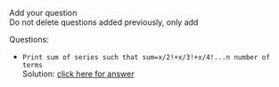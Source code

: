 [answer]: https://github.com/CapMactavish241/code/blob/main/Answer.md
Add your question  
Do not delete questions added previously, only add

Questions:
- `Print sum of series such that sum=x/2!+x/3!+x/4!...n number of terms`  
Solution: [click here for answer](https://github.com/CapMactavish241/code/blob/main/Answer.md#one)
 
